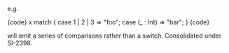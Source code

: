 e.g. 

{code}
   x match {
      case 1 | 2 | 3 => "foo";
      case (_ : Int) => "bar";
   }
{code}

will emit a series of comparisons rather than a switch.
Consolidated under SI-2398.
